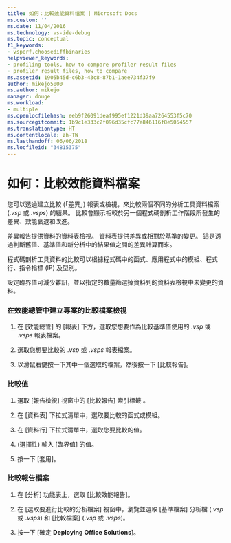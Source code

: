 ```yaml
---
title: 如何：比較效能資料檔案 | Microsoft Docs
ms.custom: ''
ms.date: 11/04/2016
ms.technology: vs-ide-debug
ms.topic: conceptual
f1_keywords:
- vsperf.choosediffbinaries
helpviewer_keywords:
- profiling tools, how to compare profiler result files
- profiler result files, how to compare
ms.assetid: 1905b45d-c6b3-43c8-87b1-1aee734f37f9
author: mikejo5000
ms.author: mikejo
manager: douge
ms.workload:
- multiple
ms.openlocfilehash: eeb9f26091deaf995ef1221d39aa7264553f5c70
ms.sourcegitcommit: 1b9c1e333c2f096d35cfc77e846116f8e5054557
ms.translationtype: HT
ms.contentlocale: zh-TW
ms.lasthandoff: 06/06/2018
ms.locfileid: "34815375"
---
```

# <a name="how-to-compare-performance-data-files"></a>如何：比較效能資料檔案
您可以透過建立比較 (「差異」) 報表或檢視，來比較兩個不同的分析工具資料檔案 (.*vsp* 或 .*vsps*) 的結果。 比較會顯示相較於另一個程式碼剖析工作階段所發生的差異、效能衰退和改進。  
  
 差異報告提供資料的資料表檢視。 資料表提供差異或相對於基準的變更。 這是透過判斷舊值、基準值和新分析中的結果值之間的差異計算而來。  
  
 程式碼剖析工具資料的比較可以根據程式碼中的函式、應用程式中的模組、程式行、指令指標 (IP) 及型別。  
  
 設定臨界值可減少雜訊，並以指定的數量篩選掉資料列的資料表檢視中未變更的資料。  
  
### <a name="to-create-comparison-file-view-for-a-project-in-performance-explorer"></a>在效能總管中建立專案的比較檔案檢視  
  
1.  在 [效能總管] 的 [報表] 下方，選取您想要作為比較基準值使用的 .*vsp* 或 .*vsps* 報表檔案。  
  
2.  選取您想要比較的 .*vsp* 或 .*vsps* 報表檔案。  
  
3.  以滑鼠右鍵按一下其中一個選取的檔案，然後按一下 [比較報告]。  
  
### <a name="to-compare-values"></a>比較值  
  
1.  選取 [報告檢視] 視窗中的 [比較報告] 索引標籤 。  
  
2.  在 [資料表] 下拉式清單中，選取要比較的函式或模組。  
  
3.  在 [資料行] 下拉式清單中，選取您要比較的值。  
  
4.  (選擇性) 輸入 [臨界值] 的值。  
  
5.  按一下 [套用]。  
  
### <a name="to-compare-report-files"></a>比較報告檔案  
  
1.  在 [分析] 功能表上，選取 [比較效能報告]。  
  
2.  在 [選取要進行比較的分析檔案] 視窗中，瀏覽並選取 [基準檔案] 分析檔 (.*vsp* 或 .*vsps*) 和 [比較檔案] (.*vsp* 或 .*vsps*)。  
  
3.  按一下 [確定 **Deploying Office Solutions**]。